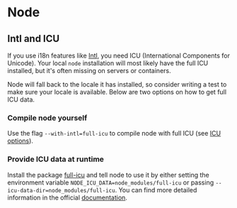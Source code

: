 # Node

## Intl and ICU

If you use i18n features like
[Intl](https://developer.mozilla.org/en-US/docs/Web/JavaScript/Reference/Global_Objects/Intl),
you need ICU (International Components for Unicode).
Your local `node` installation will most likely have the full ICU installed, but it's often missing on servers or containers.

Node will fall back to the locale it has installed, so consider writing a test to make sure your locale is available. 
Below are two options on how to get full ICU data.

### Compile node yourself

Use the flag `--with-intl=full-icu` to compile node with full ICU (see [ICU options](https://nodejs.org/api/intl.html#intl_options_for_building_node_js)). 

### Provide ICU data at runtime

Install the package [full-icu](https://www.npmjs.com/package/full-icu) and tell node to use it by either setting the environment variable `NODE_ICU_DATA=node_modules/full-icu` or passing `--icu-data-dir=node_modules/full-icu`. You can find more detailed information in the official [documentation](https://nodejs.org/api/intl.html#intl_providing_icu_data_at_runtime).
